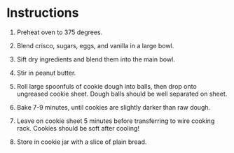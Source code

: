 # Instructions

1. Preheat oven to 375 degrees.

2. Blend crisco, sugars, eggs, and vanilla in a large bowl.

3. Sift dry ingredients and blend them into the main bowl.
 
4. Stir in peanut butter.

5. Roll large spoonfuls of cookie dough into balls, then drop onto ungreased
   cookie sheet. Dough balls should be well separated on sheet.

6. Bake 7-9 minutes, until cookies are slightly darker than raw dough.

7. Leave on cookie sheet 5 minutes before transferring to wire cooking rack.
   Cookies should be soft after cooling!

8. Store in cookie jar with a slice of plain bread.
